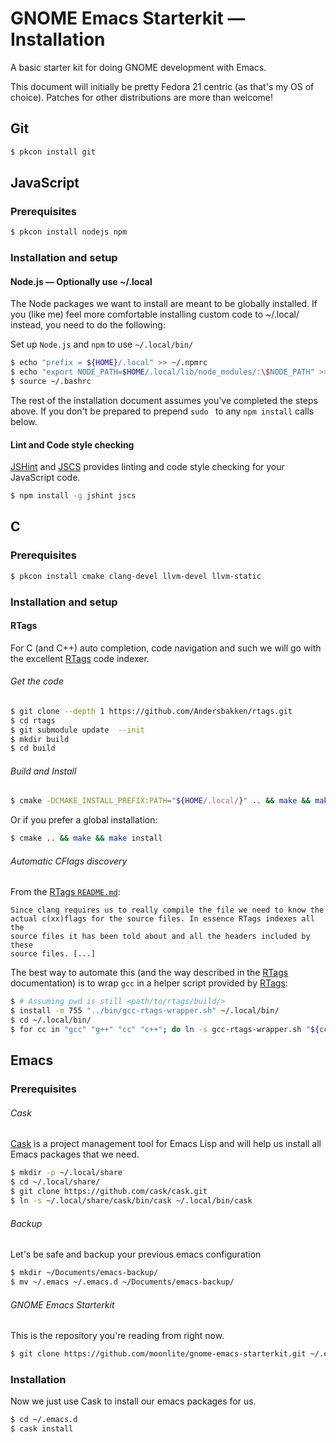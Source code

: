 # GNOME Emacs Starterkit — Installation

A basic starter kit for doing GNOME development with Emacs.

This document will initially be pretty Fedora 21 centric (as that's my OS of choice). Patches for other distributions are more than welcome!

## Git

```bash
$ pkcon install git
```

## JavaScript

### Prerequisites

```bash
$ pkcon install nodejs npm
```

### Installation and setup

#### Node.js — Optionally use ~/.local

The Node packages we want to install are meant to be globally installed. If you (like me) feel more comfortable installing custom code to ~/.local/ instead, you need to do the following:

Set up `Node.js` and `npm` to use `~/.local/bin/`

```bash
$ echo "prefix = ${HOME}/.local" >> ~/.npmrc
$ echo "export NODE_PATH=$HOME/.local/lib/node_modules/:\$NODE_PATH" >> ~/.bashrc
$ source ~/.bashrc
```

The rest of the installation document assumes you've completed the steps above. If you don't be prepared to prepend `sudo ` to any `npm install` calls below.

#### Lint and Code style checking

[JSHint][JSHint] and [JSCS][JSCS] provides linting and code style checking for your JavaScript code.

```bash
$ npm install -g jshint jscs
```

## C

### Prerequisites

```bash
$ pkcon install cmake clang-devel llvm-devel llvm-static
```

### Installation and setup

#### RTags

For C (and C++) auto completion, code navigation and such we will go with the excellent [RTags][RTags] code indexer.

###### Get the code

```bash
$ git clone --depth 1 https://github.com/Andersbakken/rtags.git
$ cd rtags
$ git submodule update  --init
$ mkdir build
$ cd build
```

###### Build and Install

```bash
$ cmake -DCMAKE_INSTALL_PREFIX:PATH="${HOME/.local/}" .. && make && make install
```

Or if you prefer a global installation: 

```bash
$ cmake .. && make && make install
```

###### Automatic CFlags discovery

From the [RTags `README.md`][RTags]:

	Since clang requires us to really compile the file we need to know the
	actual c(xx)flags for the source files. In essence RTags indexes all the
	source files it has been told about and all the headers included by these
	source files. [...]

The best way to automate this (and the way described in the [RTags][RTags] documentation) is to wrap `gcc` in a helper script provided by [RTags][RTags]:

```bash
$ # Assuming pwd is still <path/to/rtags/build/>
$ install -m 755 "../bin/gcc-rtags-wrapper.sh" ~/.local/bin/
$ cd ~/.local/bin/
$ for cc in "gcc" "g++" "cc" "c++"; do ln -s gcc-rtags-wrapper.sh "${cc}"; done
```

## Emacs

### Prerequisites

###### Cask

[Cask][Cask] is a project management tool for Emacs Lisp and will help us install all
Emacs packages that we need.

```bash
$ mkdir -p ~/.local/share
$ cd ~/.local/share/
$ git clone https://github.com/cask/cask.git
$ ln -s ~/.local/share/cask/bin/cask ~/.local/bin/cask
```

###### Backup

Let's be safe and backup your previous emacs configuration

```bash
$ mkdir ~/Documents/emacs-backup/
$ mv ~/.emacs ~/.emacs.d ~/Documents/emacs-backup/
```

###### GNOME Emacs Starterkit

This is the repository you're reading from right now.

```bash
$ git clone https://github.com/moonlite/gnome-emacs-starterkit.git ~/.emacs.d
```

### Installation

Now we just use Cask to install our emacs packages for us.

```bash
$ cd ~/.emacs.d
$ cask install
```

[RTags]: https://github.com/Andersbakken/rtags "RTags"

[JSHint]: http://jshint.com/ "JSHint"

[JSCS]: https://github.com/jscs-dev/node-jscs "JSCS"

[Cask]: https://github.com/cask/cask "Cask"

[gnome-emacs-starterkit]: https://github.com/moonlite/gnome-emacs-starterkit "GNOME Emacs Startkit"
